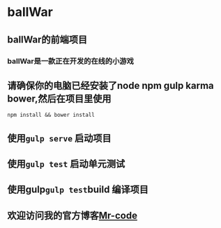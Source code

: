 # ballWar

## ballWar的前端项目

### ballWar是一款正在开发的在线的小游戏

## 请确保你的电脑已经安装了node npm gulp karma bower,然后在项目里使用

 `npm install && bower install`

## 使用`gulp serve` 启动项目

## 使用`gulp test`  启动单元测试

## 使用gulp`gulp test`build 编译项目

## 欢迎访问我的官方博客[Mr-code](http://mrcodex.com)
